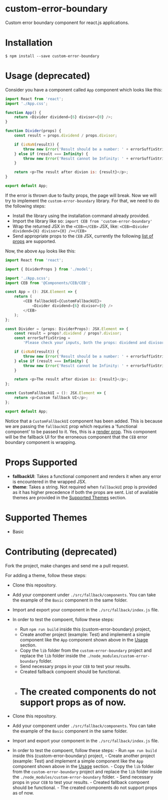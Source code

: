 # custom-error-boundary

Custom error boundary component for react.js applications.

# Installation

`$ npm install --save custom-error-boundary`

# Usage (deprecated)

Consider you have a component called `App` component which looks like this:

```js
import React from 'react';
import './App.css';

function App() {
    return <Divider dividend={6} divisor={0} />;
}

function Divider(props) {
    const result = props.dividend / props.divisor;

    if (isNaN(result)) {
        throw new Error('Result should be a number: ' + errorSuffixString);
    } else if (result === Infinity) {
        throw new Error('Result cannot be Infinity: ' + errorSuffixString);
    }

    return <p>The result after divion is: {result}</p>;
}

export default App;
```

If the error is thrown due to faulty props, the page will break. Now we will try to implement the `custom-error-boundary` library. For that, we need to do the following steps:

-   Install the library using the installation command already provided.
-   Import the library like so: `import CEB from 'custom-error-boundary'`
-   Wrap the returned JSX in the `<CEB></CEB>` JSX, like: `<CEB><Divider dividend={6} divisor={0} /></CEB>`
-   Send appropriate props to the `CEB` JSX, currently the following [list of props](#props-supported) are supported.

Now, the above `App` looks like this:

```js
import React from 'react';

import { DividerProps } from './model';

import './App.scss';
import CEB from '@Components/CEB/CEB';

const App = (): JSX.Element => {
    return (
        <CEB fallbackUI={CustomFallbackUI}>
            <Divider dividend={6} divisor={0} />
        </CEB>
    );
};

const Divider = (props: DividerProps): JSX.Element => {
    const result = props?.dividend / props?.divisor;
    const errorSuffixString =
        'Please check your inputs, both the props: dividend and divisor should be sent and make sure the divisor is not 0.';

    if (isNaN(result)) {
        throw new Error('Result should be a number: ' + errorSuffixString);
    } else if (result === Infinity) {
        throw new Error('Result cannot be Infinity: ' + errorSuffixString);
    }

    return <p>The result after divion is: {result}</p>;
};

const CustomFallbackUI = (): JSX.Element => {
    return <p>Custom fallback UI</p>;
};

export default App;
```

Notice that a `CustomFallbackUI` component has been added. This is because we are passing the `fallbackUI` prop which requries a 'functional component' to be passed to it. Yes, this is a [render prop](https://reactjs.org/docs/render-props.html). This component will be the fallback UI for the erroneous component that the `CEB` error boundary component is wrapping.

# Props Supported

-   **fallbackUI**: Takes a functional component and renders it when any error is encountered in the wrapped JSX.
-   **theme**: Takes a string. Not required when `fallbackUI` prop is provided as it has higher precedence if both the props are sent. List of available themes are provided in the [Supported Themes](#supported-themes) section.

# Supported Themes

-   Basic

# Contributing (deprecated)

Fork the project, make changes and send me a pull request.

For adding a theme, follow these steps:

-   Clone this repository.
-   Add your component under `./src/fallback/components`. You can take the example of the `Basic` component in the same folder.
-   Import and export your component in the `./src/fallback/index.js` file.
-   In order to test the compoent, follow these steps:

    -   Run `npm run build` inside this (custom-error-boundary) project,
    -   Create another project (example: Test) and implement a simple component like the `App` component shown above in the [Usage](#usage) section.
    -   Copy the `lib` folder from the `custom-error-boundary` project and replace the `lib` folder inside the `./node_modules/custom-error-boundary` folder.
    -   Send necessary props in your `CEB` to test your results.
    -   Created fallback compoent should be functional.
    -   # The created components do not support props as of now.

-   Clone this repository.
-   Add your component under `./src/fallback/components`. You can take the example of the `Basic` component in the same folder.
-   Import and export your component in the `./src/fallback/index.js` file.
-   In order to test the compoent, follow these steps: - Run `npm run build` inside this (custom-error-boundary) project, - Create another project (example: Test) and implement a simple component like the `App` component shown above in the [Usage](#usage) section. - Copy the `lib` folder from the `custom-error-boundary` project and replace the `lib` folder inside the `./node_modules/custom-error-boundary` folder. - Send necessary props in your `CEB` to test your results. - Created fallback compoent should be functional. - The created components do not support props as of now.
